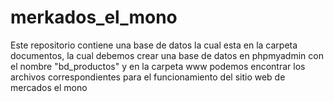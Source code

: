 # merkados_el_mono
Este repositorio  contiene una base de datos la cual esta en la carpeta documentos, la cual debemos crear una base de datos en phpmyadmin con el nombre "bd_productos" y en la carpeta www podemos encontrar los archivos correspondientes para el funcionamiento del sitio web de mercados el mono
